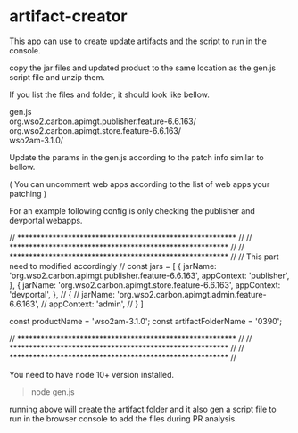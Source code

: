 # artifact-creator
This app can use to create update artifacts and the script to run in the console.

copy the jar files and updated product to the same location as the gen.js script file and unzip them.

If you list the files and folder, it should look like bellow.

gen.js                                                
org.wso2.carbon.apimgt.publisher.feature-6.6.163/     
org.wso2.carbon.apimgt.store.feature-6.6.163/         
wso2am-3.1.0/

Update the params in the gen.js according to the patch info similar to bellow.

( You can uncomment web apps according to the list of web apps your patching )

For an example following config is only checking the publisher and devportal webapps.


// ******************************************************** //
// ******************************************************** //
// ******************************************************** //
//          This part need to modified accordingly          //
    const jars = [
    {
        jarName: 'org.wso2.carbon.apimgt.publisher.feature-6.6.163',
        appContext: 'publisher',
    },
    {
        jarName: 'org.wso2.carbon.apimgt.store.feature-6.6.163',
        appContext: 'devportal',
    },
    // {
    //     jarName: 'org.wso2.carbon.apimgt.admin.feature-6.6.163',
    //     appContext: 'admin',
    // }
]


const productName = 'wso2am-3.1.0';
const artifactFolderName = '0390';


// ******************************************************** //
// ******************************************************** //
// ******************************************************** //

You need to have node 10+ version installed.

> node gen.js

running above will create the artifact folder and it also gen a script file to run in the browser console to add the files during PR analysis.
